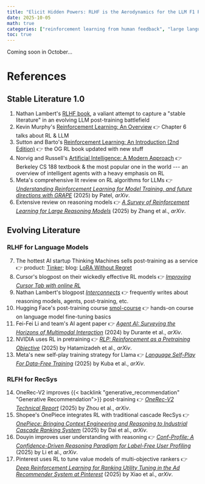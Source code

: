 ```yaml
---
title: "Elicit Hidden Powers: RLHF is the Aerodynamics for the LLM F1 Race"
date: 2025-10-05
math: true
categories: ["reinforcement learning from human feedback", "large language models", "recommender systems"]
toc: true
---
```


Coming soon in October...

<!--more-->

# References

## Stable Literature 1.0
1. Nathan Lambert's [RLHF book](https://rlhfbook.com/), a valiant attempt to capture a "stable literature" in an evolving LLM post-training battlefield 
2. Kevin Murphy's [Reinforcement Learning: An Overview](https://arxiv.org/abs/2412.05265) 👉 Chapter 6 talks about RL & LLM
3. Sutton and Barto's [Reinforcement Learning: An Introduction (2nd Edition)](https://web.stanford.edu/class/psych209/Readings/SuttonBartoIPRLBook2ndEd.pdf) 👉 the OG RL book updated with new stuff
4. Norvig and Russell's [Artificial Intelligence: A Modern Approach](https://aima.cs.berkeley.edu/) 👉 Berkeley CS 188 textbook & the most popular one in the world --- an overview of intelligent agents with a heavy emphasis on RL
5. Meta's comprehensive lit review on RL algorithms for LLMs 👉 [*Understanding Reinforcement Learning for Model Training, and future directions with GRAPE*](https://arxiv.org/abs/2509.04501) (2025) by Patel, *arXiv*.
6. Extensive review on reasoning models 👉 [*A Survey of Reinforcement Learning for Large Reasoning Models*](https://arxiv.org/abs/2509.08827) (2025) by Zhang et al., *arXiv*.

## Evolving Literature
### RLHF for Language Models
7. The hottest AI startup Thinking Machines sells post-training as a service 👉 product: [Tinker](https://thinkingmachines.ai/); blog: [LoRA Without Regret](https://thinkingmachines.ai/blog/lora/)
8. Cursor's blogpost on their wickedly effective RL models 👉 [*Improving Cursor Tab with online RL*](https://cursor.com/en-US/blog/tab-rl)
9. Nathan Lambert's blogpost [*Interconnects*](https://www.interconnects.ai/) 👉 frequently writes about reasoning models, agents, post-training, etc.
10. Hugging Face's post-training course [smol-course](https://huggingface.co/learn/smol-course/en/unit0/1) 👉 hands-on course on language model fine-tuning basics
11. Fei-Fei Li and team's AI agent paper 👉 [*Agent AI: Surveying the Horizons of Multimodal Interaction*](https://arxiv.org/abs/2401.03568) (2024) by Durante et al., *arXiv*.
12. NVIDIA uses RL in pretraining 👉 [*RLP: Reinforcement as a Pretraining Objective*](https://arxiv.org/abs/2510.01265) (2025) by Hatamizadeh et al., *arXiv*.
13. Meta's new self-play training strategy for Llama 👉 [*Language Self-Play For Data-Free Training*](https://arxiv.org/abs/2509.07414) (2025) by Kuba et al., *arXiv*.


### RLFH for RecSys
14. OneRec-V2 improves {{< backlink "generative_recommendation" "Generative Recommendation">}} post-training 👉 [*OneRec-V2 Technical Report*](https://arxiv.org/abs/2508.20900) (2025) by Zhou et al., *arXiv*.
15. Shopee's OnePiece integrates RL with traditional cascade RecSys 👉 [*OnePiece: Bringing Context Engineering and Reasoning to Industrial Cascade Ranking System*](https://arxiv.org/abs/2509.18091) (2025) by Dai et al., *arXiv*.
16. Douyin improves user understanding with reasoning 👉 [*Conf-Profile: A Confidence-Driven Reasoning Paradigm for Label-Free User Profiling*](https://arxiv.org/abs/2509.18864) (2025) by Li et al., *arXiv*.
17. Pinterest uses RL to tune value models of multi-objective rankers 👉 [*Deep Reinforcement Learning for Ranking Utility Tuning in the Ad Recommender System at Pinterest*](https://arxiv.org/abs/2509.05292) (2025) by Xiao et al., *arXiv*.
